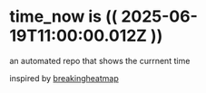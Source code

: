 # time_now is (( 2025-06-19T11:00:00.012Z ))

an automated repo that shows the currnent time

inspired by [breakingheatmap](https://github.com/breakingheatmap/breakingheatmap)